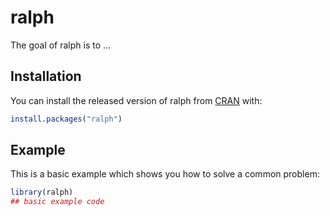 
# ralph

<!-- badges: start -->
<!-- badges: end -->

The goal of ralph is to ...

## Installation

You can install the released version of ralph from [CRAN](https://CRAN.R-project.org) with:

``` r
install.packages("ralph")
```

## Example

This is a basic example which shows you how to solve a common problem:

``` r
library(ralph)
## basic example code
```

